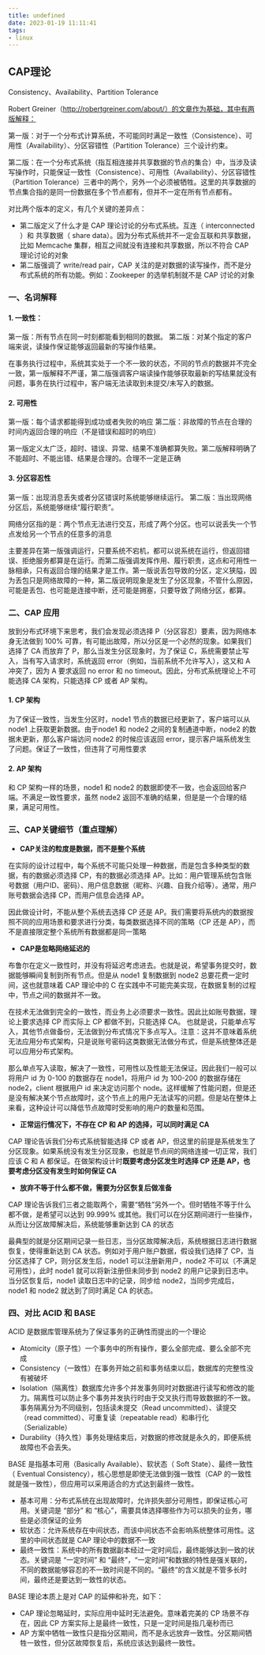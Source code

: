 ```yaml
---
title: undefined
date: 2023-01-19 11:11:41
tags:
- linux
---
```


## CAP理论

Consistency、Availability、Partition Tolerance 

Robert Greiner（http://robertgreiner.com/about/）的文章作为基础，其中有两版解释：

第一版：对于一个分布式计算系统，不可能同时满足一致性（Consistence）、可用性（Availability）、分区容错性（Partition Tolerance）三个设计约束。

第二版：在一个分布式系统（指互相连接并共享数据的节点的集合）中，当涉及读写操作时，只能保证一致性（Consistence）、可用性（Availability）、分区容错性（Partition Tolerance）三者中的两个，另外一个必须被牺牲。这里的共享数据的节点集合指的是同一份数据在多个节点都有，但并不一定在所有节点都有。

对比两个版本的定义，有几个关键的差异点：

- 第二版定义了什么才是 CAP 理论讨论的分布式系统。互连（ interconnected ）和 共享数据（ share data）。因为分布式系统并不一定会互联和共享数据，比如 Memcache 集群，相互之间就没有连接和共享数据，所以不符合 CAP 理论讨论的对象
- 第二版强调了 write/read pair，CAP 关注的是对数据的读写操作，而不是分布式系统的所有功能。例如：Zookeeper 的选举机制就不是 CAP 讨论的对象

### 一、名词解释

#### 1. 一致性：
第一版：所有节点在同一时刻都能看到相同的数据。
第二版：对某个指定的客户端来说，读操作保证能够返回最新的写操作结果。

在事务执行过程中，系统其实处于一个不一致的状态，不同的节点的数据并不完全一致，第一版解释不严谨，第二版强调客户端读操作能够获取最新的写结果就没有问题，事务在执行过程中，客户端无法读取到未提交/未写入的数据。

#### 2. 可用性

第一版：每个请求都能得到成功或者失败的响应
第二版：非故障的节点在合理的时间内返回合理的响应（不是错误和超时的响应）

第一版定义太广泛，超时、错误、异常、结果不准确都算失败。第二版解释明确了不能超时、不能出错、结果是合理的。合理不一定是正确

#### 3. 分区容忍性

第一版：出现消息丢失或者分区错误时系统能够继续运行。
第二版：当出现网络分区后，系统能够继续“履行职责”。

网络分区指的是：两个节点无法进行交互，形成了两个分区。也可以说丢失一个节点发给另一个节点的任意多的消息

主要差异在第一版强调运行，只要系统不宕机，都可以说系统在运行，但返回错误、拒绝服务都算是在运行。而第二版强调发挥作用、履行职责，这点和可用性一脉相承，只有返回合理的结果才是工作。第一版说丢包导致的分区，定义狭隘，因为丢包只是网络故障的一种，第二版说明现象是发生了分区现象，不管什么原因，可能是丢包、也可能是连接中断，还可能是拥塞，只要导致了网络分区，都算。

### 二、CAP 应用

放到分布式环境下来思考，我们会发现必须选择 P（分区容忍）要素，因为网络本身无法做到 100% 可靠，有可能出故障，所以分区是一个必然的现象。如果我们选择了 CA 而放弃了 P，那么当发生分区现象时，为了保证 C，系统需要禁止写入，当有写入请求时，系统返回 error（例如，当前系统不允许写入），这又和 A 冲突了，因为 A 要求返回 no error 和 no timeout。因此，分布式系统理论上不可能选择 CA 架构，只能选择 CP 或者 AP 架构。

#### 1. CP 架构

为了保证一致性，当发生分区时，node1 节点的数据已经更新了，客户端可以从 node1 上获取更新数据。由于node1 和 node2 之间的复制通道中断，node2 的数据未更新，那么客户端访问 node2 的时候应该返回 error，提示客户端系统发生了问题。保证了一致性，但违背了可用性要求

#### 2. AP 架构

和 CP 架构一样的场景，node1 和 node2 的数据即使不一致，也会返回给客户端。不满足一致性要求，虽然 node2 返回不准确的结果，但是是一个合理的结果，满足可用性。

### 三、CAP关键细节（重点理解）

- **CAP关注的粒度是数据，而不是整个系统**

在实际的设计过程中，每个系统不可能只处理一种数据，而是包含多种类型的数据，有的数据必须选择 CP，有的数据必须选择 AP。比如：用户管理系统包含账号数据（用户ID、密码）、用户信息数据（昵称、兴趣、自我介绍等）。通常，用户账号数据会选择 CP，而用户信息会选择 AP。

因此做设计时，不能从整个系统去选择 CP 还是 AP。我们需要将系统内的数据按照不同的应用场景和要求进行分类，每类数据选择不同的策略（CP 还是 AP），而不是直接限定整个系统所有数据都是同一策略

- **CAP是忽略网络延迟的**

布鲁尔在定义一致性时，并没有将延迟考虑进去。也就是说，希望事务提交时，数据能够瞬间复制到所有节点。但是从 node1 复制数据到 node2 总要花费一定时间，这也就意味着 CAP 理论中的 C 在实践中不可能完美实现，在数据复制的过程中，节点之间的数据并不一致。

在技术无法做到完全的一致性，而业务上必须要求一致性。因此比如账号数据，理论上要求选择 CP 而实际上 CP 都做不到，只能选择 CA。
也就是说，只能单点写入，其他节点做备份，无法做到分布式情况下多点写入。注意：这并不意味着系统无法应用分布式架构，只是说账号密码这类数据无法做分布式，但是系统整体还是可以应用分布式架构。

那么单点写入读取，解决了一致性，可用性以及性能无法保证。因此我们一般可以将用户 id 为 0-100 的数据存在 node1，将用户 id 为 100-200 的数据存储在 node2，client 根据用户 id 来决定访问那个 node。这样缓解了性能问题，但是还是没有解决某个节点故障时，这个节点上的用户无法读写的问题。但是站在整体上来看，这种设计可以降低节点故障时受影响的用户的数量和范围。

- **正常运行情况下，不存在 CP 和 AP 的选择，可以同时满足 CA**

CAP 理论告诉我们分布式系统智能选择 CP 或者 AP，但这里的前提是系统发生了分区现象。如果系统没有发生分区现象，也就是节点间的网络连接一切正常，我们应该 C 和 A 都保证。在做架构设计时**既要考虑分区发生时选择 CP 还是 AP，也要考虑分区没有发生时如何保证 CA**

- **放弃不等于什么都不做，需要为分区恢复后做准备**

CAP 理论告诉我们三者之能取两个，需要“牺牲”另外一个。但时牺牲不等于什么都不做，是希望可以达到 99.999% 或其他。我们可以在分区期间进行一些操作，从而让分区故障解决后，系统能够重新达到 CA 的状态

最典型的就是分区期间记录一些日志，当分区故障解决后，系统根据日志进行数据恢复，使得重新达到 CA 状态。例如对于用户账户数据，假设我们选择了 CP，当分区选择了 CP，则分区发生后，node1 可以注册新用户，node2 不可以（不满足可用性），此时 node1 就可以将新注册但未同步到 node2 的用户记录到日志中。当分区恢复后，node1 读取日志中的记录，同步给 node2，当同步完成后，node1 和 node2 就达到了同时满足 CA 的状态。

### 四、对比 ACID 和 BASE

ACID 是数据库管理系统为了保证事务的正确性而提出的一个理论

- Atomicity（原子性）一个事务中的所有操作，要么全部完成、要么全部不完成
- Consistency（一致性）在事务开始之前和事务结束以后，数据库的完整性没有被破坏
- Isolation（隔离性）数据库允许多个并发事务同时对数据进行读写和修改的能力。隔离性可以防止多个事务并发执行时由于交叉执行而导致数据的不一致。事务隔离分为不同级别，包括读未提交（Read uncommitted）、读提交（read committed）、可重复读（repeatable read）和串行化（Serializable）
- Durability（持久性）事务处理结束后，对数据的修改就是永久的，即便系统故障也不会丢失。

BASE 是指基本可用（Basically Available）、软状态（ Soft State）、最终一致性（ Eventual Consistency），核心思想是即使无法做到强一致性（CAP 的一致性就是强一致性），但应用可以采用适合的方式达到最终一致性。

- 基本可用：分布式系统在出现故障时，允许损失部分可用性，即保证核心可用。关键词是 “部分” 和 “核心”，需要具体选择哪些作为可以损失的业务，哪些是必须保证的业务
- 软状态：允许系统存在中间状态，而该中间状态不会影响系统整体可用性。这里的中间状态就是 CAP 理论中的数据不一致
- 最终一致性：系统中的所有数据副本经过一定时间后，最终能够达到一致的状态。关键词是 “一定时间” 和 “最终”，“一定时间”和数据的特性是强关联的，不同的数据能够容忍的不一致时间是不同的。“最终”的含义就是不管多长时间，最终还是要达到一致性的状态。

BASE 理论本质上是对 CAP 的延伸和补充，如下：

- CAP 理论忽略延时，实际应用中延时无法避免。意味着完美的 CP 场景不存在，因此 CP 方案实际上是最终一致性，只是一定时间是指几毫秒而已
- AP 方案中牺牲一致性只是指分区期间，而不是永远放弃一致性。分区期间牺牲一致性，但分区故障恢复后，系统应该达到最终一致性。